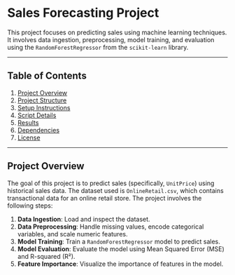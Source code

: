 # Sales Forecasting Project

This project focuses on predicting sales using machine learning techniques. It involves data ingestion, preprocessing, model training, and evaluation using the `RandomForestRegressor` from the `scikit-learn` library.

---

## Table of Contents
1. [Project Overview](#project-overview)
2. [Project Structure](#project-structure)
3. [Setup Instructions](#setup-instructions)
4. [Script Details](#script-details)
5. [Results](#results)
6. [Dependencies](#dependencies)
7. [License](#license)

---

## Project Overview

The goal of this project is to predict sales (specifically, `UnitPrice`) using historical sales data. The dataset used is `OnlineRetail.csv`, which contains transactional data for an online retail store. The project involves the following steps:
1. **Data Ingestion**: Load and inspect the dataset.
2. **Data Preprocessing**: Handle missing values, encode categorical variables, and scale numeric features.
3. **Model Training**: Train a `RandomForestRegressor` model to predict sales.
4. **Model Evaluation**: Evaluate the model using Mean Squared Error (MSE) and R-squared (R²).
5. **Feature Importance**: Visualize the importance of features in the model.




